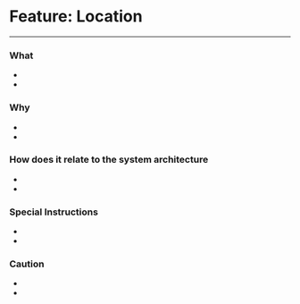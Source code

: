 # Feature: Location
--------------------------------------------------------

### What

-
-

### Why

-
-

### How does it relate to the system architecture

-
-

### Special Instructions

-
-


### Caution

-
-
